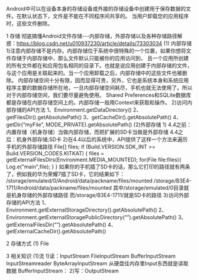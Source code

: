 Android中可以在设备本身的存储设备或外接的存储设备中创建用于保存数据的文件。在默认状态下，文件是不能在不同程序间共享的。
当用户卸载您的应用程序时，这些文件删除。

1 存储
彻底搞懂Android文件存储---内部存储，外部存储以及各种存储路径解惑：https://blog.csdn.net/u010937230/article/details/73303034
(1) 内部存储
1)注意内部存储不是内存。内部存储位于系统中很特殊的一个位置，如果你想将文件存储于内部存储中，那么文件默认只能被你的应用访问到，
且一个应用所创建的所有文件都在和应用包名相同的目录下。也就是说应用创建于内部存储的文件，与这个应用是关联起来的。当一个应用卸载之后，内部存储中的这些文件也被删除。
内部存储空间十分有限，因而显得可贵，另外，它也是系统本身和系统应用程序主要的数据存储所在地，一旦内部存储空间耗尽，手机也就无法使用了。所以对于内部存储空间，我们要尽量避免使用。
Shared Preferences和SQLite数据库都是存储在内部存储空间上的。内部存储一般用Context来获取和操作。
2)访问内部存储的API方法
1、Environment.getDataDirectory()
2、getFilesDir().getAbsolutePath()
3、getCacheDir().getAbsolutePath()
4、getDir(“myFile”, MODE_PRIVATE).getAbsolutePath()
(2)外部存储
1)
4.4之前：内置存储（机身存储）当做内部存储，而把扩展的SD卡当做是外部存储
4.4之后：机身外部存储;SD卡
2)在4.4以后的系统中，API提供了这样一个方法来遍历手机的外部存储路径
File[] files;
if (Build.VERSION.SDK_INT >= Build.VERSION_CODES.KITKAT) {
    files = getExternalFilesDirs(Environment.MEDIA_MOUNTED);
    for(File file:files){
        Log.e("main",file);
    }
}
如果你的手机插了SD卡的话，那么它打印的路径就有两条了，例如我的华为荣耀7插了SD卡，它的结果如下：
/storage/emulated/0/Android/data/packname/files/mounted
/storage/B3E4-1711/Android/data/packname/files/mounted
其中/storage/emulated/0目录就是机身存储的外部存储路径
而/storage/B3E4-1711/就是SD卡的路径
3)访问外部存储的API方法
1、Environment.getExternalStorageDirectory().getAbsolutePath()
2、Environment.getExternalStoragePublicDirectory(“”).getAbsolutePath()
3、getExternalFilesDir(“”).getAbsolutePath()
4、getExternalCacheDir().getAbsolutePath()

2 存储方式
(1) File


3 相关知识
(1)流
1)读：InputStream  FileInputStream BufferInputStream  InputStreamreader ByteArrayInputStream
从硬盘往内存里Input东西就是读取数据
BufferInputStream：
2)写：OutputStream

